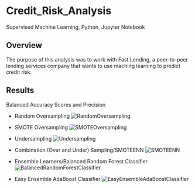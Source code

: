 # Credit_Risk_Analysis
Supervised Machine Learning, Python, Jupyter Notebook 

## Overview

The purpose of this analysis was to work with Fast Lending, a peer-to-peer lending services company that wants to use maching learning to predict credit risk. 

## Results 

Balanced Accuracy Scores and Precision 
- Random Oversampling 
![RandomOversampling](https://user-images.githubusercontent.com/115032384/221466975-0c93729e-fc43-4d74-900d-ac0860b281e4.png)

- SMOTE Oversampling 
![SMOTEOversampling](https://user-images.githubusercontent.com/115032384/221467074-c87efc4a-40a0-415a-bbc5-f5530abe197e.png)

- Undersampling 
![Undersampling](https://user-images.githubusercontent.com/115032384/221467096-1330ee56-6dd0-4d70-b375-0280c21e72bd.png)

- Combination (Over and Under) Sampling/SMOTEENN 
![SMOTEENN](https://user-images.githubusercontent.com/115032384/221467110-423d076f-917b-4427-9a61-9145d8525b33.png)

- Ensemble Learners/Balanced Random Forest Classifier 
 ![BalancedRandomForestClassifier](https://user-images.githubusercontent.com/115032384/221467142-26dab85d-8a5b-41fa-8a3b-a90a7b3033e5.png)

- Easy Ensemble AdaBoost Classifier 
![EasyEnsembleAdaBoostClassifier](https://user-images.githubusercontent.com/115032384/221467175-fcd83748-e3a5-49c2-be1d-82f7124d79bd.png)
